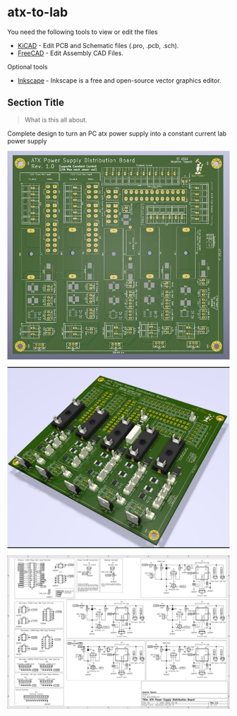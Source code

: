 # atx-to-lab

You need the following tools to view or edit the files
* [KiCAD](https://kicad.org) - Edit PCB and Schematic files (.pro, .pcb, .sch).
* [FreeCAD](https://freecadweb.org) - Edit Assembly CAD Files.

Optional tools
* [Inkscape](https://inkscape.org) - Inkscape is a free and open-source vector graphics editor.

## Section Title
> What is this all about.

Complete design to turn an PC atx power supply into a constant current lab power supply

![PCB_TOP_VIEW](./pcb/images/pcb_top_view_v1.0.png)

![PCB_SIDE_VIEW](./pcb/images/pcb_v1.0.png)

![Schematic](./pcb/images/schematic_v1.0.png)
